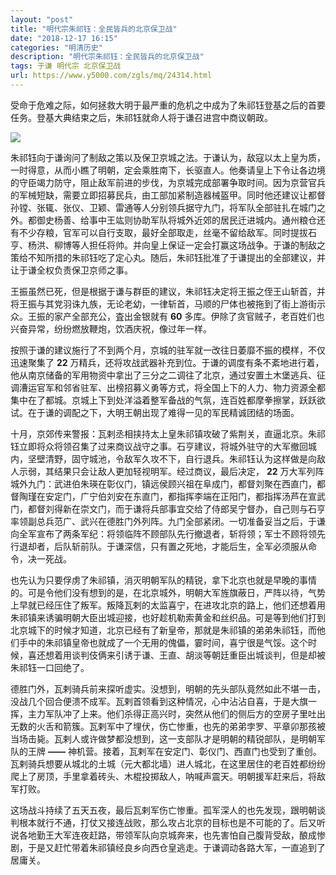 ```yaml
---
layout: "post"
title: "明代宗朱祁钰：全民皆兵的北京保卫战"
date: "2018-12-17 16:15"
categories: "明清历史"
description: "明代宗朱祁钰：全民皆兵的北京保卫战"
tags: 于谦 明代宗 北京保卫战
url: https://www.y5000.com/zgls/mq/24314.html
---
```






受命于危难之际，如何拯救大明于最严重的危机之中成为了朱祁钰登基之后的首要任务。登基大典结束之后，朱祁钰就命人将于谦召进宫中商议朝政。

![](https://img.y5000.com/uploads/allimg/170726/12-1FH609302aC.jpg)

朱祁钰向于谦询问了制敌之策以及保卫京城之法。于谦认为，敌寇以太上皇为质，一时得意，从而小瞧了明朝，定会乘胜南下，长驱直人。他奏请皇上下令让各边境的守臣竭力防守，阻止敌军前进的步伐，为京城完成部署争取时间。因为京营官兵的军械短缺，需要立即招募民兵，由工部加紧制造器械盔甲。同时他还建议让都督孙镗、张辄、张仪、卫颖、雷通等人分别领兵据守九门，将军队全部驻扎在城门之外。都御史杨善、给事中王竑则协助军队将城外近郊的居民迁进城内。通州粮仓还有不少存粮，官军可以自行支取，最好全部取走，丝毫不留给敌军。同时提拔石亨、杨洪、柳博等人担任将帅。并向皇上保证一定会打赢这场战争。于谦的制敌之策给不知所措的朱祁钰吃了定心丸。随后，朱祁钰批准了于谦提出的全部建议，并让于谦全权负责保卫京师之事。

王振虽然已死，但是根据于谦与群臣的建议，朱祁钰决定将王振之侄王山斩首，并将王振与其党羽诛九族，无论老幼，一律斩首，马顺的尸体也被拖到了街上游街示众。王振的家产全部充公，査出金银就有
**60** 多库。伊除了贪官贼子，老百姓们也兴奋异常，纷纷燃放鞭炮，饮酒庆祝，像过年一样。

按照于谦的建议施行了不到两个月，京城的驻军就一改往日萎靡不振的模样，不仅迅速聚集了 **22**
万精兵，还将攻战武器补充到位。于谦的调度有条不紊地进行着，他从南京储备的军用物资中拿出了三分之二调往了北京，通过安置土木堡逃兵、征调漕运官军和邻省驻军、出榜招募义勇等方式，将全国上下的人力、物力资源全都集中在了都城。京城上下到处洋溢着整军备战的气氛，连百姓都摩拳擦掌，跃跃欲试。在于谦的调配之下，大明王朝出现了难得一见的军民精诚团结的场面。

十月，京郊传来警报：瓦剌丞相挟持太上皇朱祁镇攻破了紫荆关，直逼北京。朱祁钰立即将众将领召集了过来商议战守之事。石亨建议，将城外驻守的大军撤回城内，坚壁清野，固守城池，令敌军久攻不下，自行退兵。朱祁钰认为这样做是向敌人示弱，其结果只会让敌人更加轻视明军。经过商议，最后决定，
**22**
万大军列阵城外九门：武进伯朱瑛在彰仪门，镇远侯顾兴祖在阜成门，都督刘聚在西直门，都督陶瑾在安定门，广宁伯刘安在东直门，都指挥李端在正阳门，都指挥汤芦在宣武门，都督刘得新在崇文门，而于谦将兵部事宜交给了侍郎吴宁督办，自己则与石亨率领副总兵范广、武兴在德胜门外列阵。九门全部紧闭。一切准备妥当之后，于谦向全军宣布了两条军纪：将领临阵不顾部队先行撤退者，斩将领；军士不顾将领先行退却者，后队斩前队。于谦深信，只有置之死地，才能后生，全军必须服从命令，决一死战。

也先认为只要俘虏了朱祁镇，消灭明朝军队的精锐，拿下北京也就是早晚的事情的。可是令他们没有想到的是，在北京城外，明朝大军旌旗蔽日，严阵以待，气势上早就已经压住了叛军。叛降瓦剌的太监喜宁，在进攻北京的路上，他们还想着用朱祁镇来诱骗明朝大臣出城迎接，也好趁机勒索黄金和丝织品。可是等到他们打到北京城下的时候才知道，北京已经有了新皇帝，那就是朱祁镇的弟弟朱祁钰，而他们手中的朱祁镇皇帝也就成了一个无用的傀儡，霎时间，喜宁很是气馁。这个时候，喜还想着用谈判伎俩来引诱于谦、王直、胡淡等朝廷重臣出城谈判，但是却被朱祁钰一口回绝了。

德胜门外，瓦剌骑兵前来探听虚实。没想到，明朝的先头部队竟然如此不堪一击，没战几个回合便溃不成军。瓦剌首领看到这种情况，心中沾沾自喜，于是大旗一挥，主力军队冲了上来。他们杀得正高兴时，突然从他们的侧后方的空房子里吐出无数的火舌和箭簇。瓦剌军中了埋伏，伤亡惨重，也先的弟弟孛罗、平章卯那孩被当场击毙。瓦剌人或许做梦都没想到，这一支部队才是明朝的精锐部队，是明朝军队的王牌
**——**
神机营。接着，瓦剌军在安定门、彰仪门、西直门也受到了重创。瓦剌骑兵想要从城北的土城（元大都北墙）进人城北，在这里居住的老百姓都纷纷爬上了房顶，手里拿着砖头、木棍投掷敌人，呐喊声震天。明朝援军赶来后，将敌军打败。

这场战斗持续了五天五夜，最后瓦剌军伤亡惨重。孤军深人的也先发现，跟明朝谈判根本就行不通，打仗又接连战败，那么攻占北京的目标也是不可能的了。后又听说各地勤王大军连夜赶路，带领军队向京城奔来，也先害怕自己腹背受敌，酿成惨剧，于是又赶忙带着朱祁镇经良乡向西仓皇逃走。于谦调动各路大军，一直追到了居庸关。
